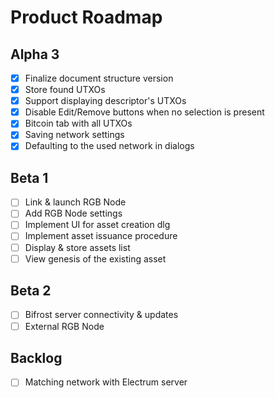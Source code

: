 Product Roadmap
===============

Alpha 3
-------
- [x] Finalize document structure version
- [x] Store found UTXOs
- [x] Support displaying descriptor's UTXOs
- [x] Disable Edit/Remove buttons when no selection is present
- [x] Bitcoin tab with all UTXOs
- [x] Saving network settings
- [x] Defaulting to the used network in dialogs

Beta 1
------
- [ ] Link & launch RGB Node
- [ ] Add RGB Node settings
- [ ] Implement UI for asset creation dlg
- [ ] Implement asset issuance procedure
- [ ] Display & store assets list
- [ ] View genesis of the existing asset

Beta 2
------
- [ ] Bifrost server connectivity & updates
- [ ] External RGB Node

Backlog
-------
- [ ] Matching network with Electrum server
